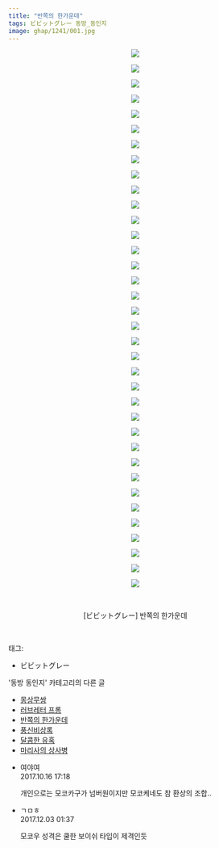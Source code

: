 ```yaml
---
title: "반쪽의 한가운데"
tags: ビビットグレー 동방_동인지
image: ghap/1241/001.jpg
---
```

<div class="article">
<p style="text-align: center; clear: none; float: none;"><img src="{{ site.nasurl }}/ghap/1241/001.jpg"/></p>
<p style="text-align: center; clear: none; float: none;"><img src="{{ site.nasurl }}/ghap/1241/002.jpg"/></p>
<p style="text-align: center; clear: none; float: none;"><img src="{{ site.nasurl }}/ghap/1241/003.jpg"/></p>
<p style="text-align: center; clear: none; float: none;"><img src="{{ site.nasurl }}/ghap/1241/004.jpg"/></p>
<p style="text-align: center; clear: none; float: none;"><img src="{{ site.nasurl }}/ghap/1241/005.jpg"/></p>
<p style="text-align: center; clear: none; float: none;"><img src="{{ site.nasurl }}/ghap/1241/006.jpg"/></p>
<p style="text-align: center; clear: none; float: none;"><img src="{{ site.nasurl }}/ghap/1241/007.jpg"/></p>
<p style="text-align: center; clear: none; float: none;"><img src="{{ site.nasurl }}/ghap/1241/008.jpg"/></p>
<p style="text-align: center; clear: none; float: none;"><img src="{{ site.nasurl }}/ghap/1241/009.jpg"/></p>
<p style="text-align: center; clear: none; float: none;"><img src="{{ site.nasurl }}/ghap/1241/010.jpg"/></p>
<p style="text-align: center; clear: none; float: none;"><img src="{{ site.nasurl }}/ghap/1241/011.jpg"/></p>
<p style="text-align: center; clear: none; float: none;"><img src="{{ site.nasurl }}/ghap/1241/012.jpg"/></p>
<p style="text-align: center; clear: none; float: none;"><img src="{{ site.nasurl }}/ghap/1241/013.jpg"/></p>
<p style="text-align: center; clear: none; float: none;"><img src="{{ site.nasurl }}/ghap/1241/014.jpg"/></p>
<p style="text-align: center; clear: none; float: none;"><img src="{{ site.nasurl }}/ghap/1241/015.jpg"/></p>
<p style="text-align: center; clear: none; float: none;"><img src="{{ site.nasurl }}/ghap/1241/016.jpg"/></p>
<p style="text-align: center; clear: none; float: none;"><img src="{{ site.nasurl }}/ghap/1241/017.jpg"/></p>
<p style="text-align: center; clear: none; float: none;"><img src="{{ site.nasurl }}/ghap/1241/018.jpg"/></p>
<p style="text-align: center; clear: none; float: none;"><img src="{{ site.nasurl }}/ghap/1241/019.jpg"/></p>
<p style="text-align: center; clear: none; float: none;"><img src="{{ site.nasurl }}/ghap/1241/020.jpg"/></p>
<p style="text-align: center; clear: none; float: none;"><img src="{{ site.nasurl }}/ghap/1241/021.jpg"/></p>
<p style="text-align: center; clear: none; float: none;"><img src="{{ site.nasurl }}/ghap/1241/022.jpg"/></p>
<p style="text-align: center; clear: none; float: none;"><img src="{{ site.nasurl }}/ghap/1241/023.jpg"/></p>
<p style="text-align: center; clear: none; float: none;"><img src="{{ site.nasurl }}/ghap/1241/024.jpg"/></p>
<p style="text-align: center; clear: none; float: none;"><img src="{{ site.nasurl }}/ghap/1241/025.jpg"/></p>
<p style="text-align: center; clear: none; float: none;"><img src="{{ site.nasurl }}/ghap/1241/026.jpg"/></p>
<p style="text-align: center; clear: none; float: none;"><img src="{{ site.nasurl }}/ghap/1241/027.jpg"/></p>
<p style="text-align: center; clear: none; float: none;"><img src="{{ site.nasurl }}/ghap/1241/028.jpg"/></p>
<p style="text-align: center; clear: none; float: none;"><img src="{{ site.nasurl }}/ghap/1241/029.jpg"/></p>
<p style="text-align: center; clear: none; float: none;"><img src="{{ site.nasurl }}/ghap/1241/030.jpg"/></p>
<p style="text-align: center; clear: none; float: none;"><img src="{{ site.nasurl }}/ghap/1241/031.jpg"/></p>
<p style="text-align: center; clear: none; float: none;"><img src="{{ site.nasurl }}/ghap/1241/032.jpg"/></p>
<p style="text-align: center; clear: none; float: none;"><img src="{{ site.nasurl }}/ghap/1241/033.jpg"/></p>
<p style="text-align: center; clear: none; float: none;"><img src="{{ site.nasurl }}/ghap/1241/034.jpg"/></p>
<p style="text-align: center; clear: none; float: none;"><img src="{{ site.nasurl }}/ghap/1241/035.jpg"/></p>
<p style="text-align: center; clear: none; float: none;"><img src="{{ site.nasurl }}/ghap/1241/036.jpg"/></p>
<p style="text-align: center; clear: none; float: none;"><br/></p>
<p style="text-align: center; clear: none; float: none;">[ビビットグレー] 반쪽의 한가운데</p>
<p><br/></p>
</div><div class="tagTrail">
<p>태그: </p>
<ul>
<li>ビビットグレー</li>
</ul>
</div><div class="another">
<p>'동방 동인지' 카테고리의 다른 글</p>
<ul>
<li><a href="/2016-07-30-ghap_1243">몽상무쌍</a></li>
<li><a href="/2016-07-30-ghap_1242">러브레터 프롬</a></li>
<li><a href="/2016-07-30-ghap_1241">반쪽의 한가운데</a></li>
<li><a href="/2016-07-30-ghap_1240">풍신비상록</a></li>
<li><a href="/2016-07-30-ghap_1238">달콤한 유혹</a></li>
<li><a href="/2016-07-30-ghap_1237">마리사의 상사병</a></li>
</ul>
</div><div class="cb_module cb_fluid">
<div class="cb_wrt cb_profile">
<div class="comment">
<ul>
<li class="cb_thumb_off" id="comment15106844">
<div class="cb_comment_area">
<div class="cb_info_area">
<div class="cb_section">
<span class="cb_nick_name">여야여</span>
</div>
<div class="cb_section">
<span class="cb_date">2017.10.16 17:18 </span>
</div>
</div>
<div class="cb_dsc_comment">
<p class="cb_dsc">
											개인으로는 모코카구가 넘버원이지만 모코케네도 참 환상의 조합..
										</p>
</div>
</div></li>
<li class="cb_thumb_off" id="comment15143309">
<div class="cb_comment_area">
<div class="cb_info_area">
<div class="cb_section">
<span class="cb_nick_name">ㄱㅁㅎ</span>
</div>
<div class="cb_section">
<span class="cb_date">2017.12.03 01:37 </span>
</div>
</div>
<div class="cb_dsc_comment">
<p class="cb_dsc">
											모코우 성격은 쿨한 보이쉬 타입이 제격인듯
										</p>
</div>
</div></li>
</ul>
</div>
</div><!-- commentList close -->
</div>